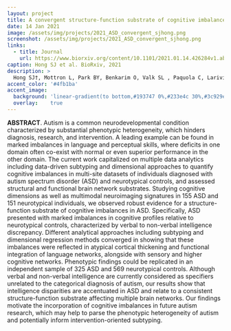 ```yaml
---
layout: project
title: A convergent structure-function substrate of cognitive imbalances in autism
date: 14 Jan 2021
image: /assets/img/projects/2021_ASD_convergent_sjhong.png
screenshot: /assets/img/projects/2021_ASD_convergent_sjhong.png
links:
  - title: Journal
    url: https://www.biorxiv.org/content/10.1101/2021.01.14.426284v1.abstract
caption: Hong SJ et al. BioRxiv, 2021
description: >
  Hong SJ†, Mottron L, Park BY, Benkarim O, Valk SL , Paquola C, Larivière S, Vos de Wael R, Degré‐Pelletier J, Soulieres I, Ramphal B, Margolis A, Milham MP, Di Martino A, Bernhardt BC,  "A convergent structure-function substrate of cognitive imbalances in autism", BioRxiv († first; preprint; under review) 2021. 10.1101/2021.01.14.426284
accent_color: '#4fb1ba'
accent_image:
  background: 'linear-gradient(to bottom,#193747 0%,#233e4c 30%,#3c929e 50%,#d5d5d4 70%,#cdccc8 100%)'
  overlay:    true
---
```


**ABSTRACT**. Autism is a common neurodevelopmental condition characterized by substantial phenotypic heterogeneity, which hinders diagnosis, research, and intervention. A leading example can be found in marked imbalances in language and perceptual skills, where deficits in one domain often co-exist with normal or even superior performance in the other domain. The current work capitalized on multiple data analytics including data-driven subtyping and dimensional approaches to quantify cognitive imbalances in multi-site datasets of individuals diagnosed with autism spectrum disorder (ASD) and neurotypical controls, and assessed structural and functional brain network substrates. Studying cognitive dimensions as well as multimodal neuroimaging signatures in 155 ASD and 151 neurotypical individuals, we observed robust evidence for a structure-function substrate of cognitive imbalances in ASD. Specifically, ASD presented with marked imbalances in cognitive profiles relative to neurotypical controls, characterized by verbal to non-verbal intelligence discrepancy. Different analytical approaches including subtyping and dimensional regression methods converged in showing that these imbalances were reflected in atypical cortical thickening and functional integration of language networks, alongside with sensory and higher cognitive networks. Phenotypic findings could be replicated in an independent sample of 325 ASD and 569 neurotypical controls. Although verbal and non-verbal intelligence are currently considered as specifiers unrelated to the categorical diagnosis of autism, our results show that intelligence disparities are accentuated in ASD and relate to a consistent structure-function substrate affecting multiple brain networks. Our findings motivate the incorporation of cognitive imbalances in future autism research, which may help to parse the phenotypic heterogeneity of autism and potentially inform intervention-oriented subtyping.
